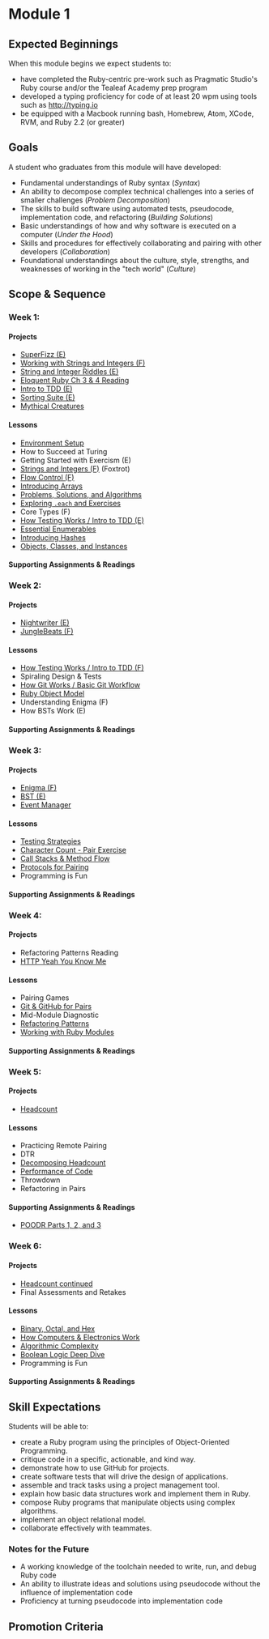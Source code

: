 # Module 1

## Expected Beginnings

When this module begins we expect students to:

* have completed the Ruby-centric pre-work such as Pragmatic Studio's Ruby course and/or the Tealeaf Academy prep program
* developed a typing proficiency for code of at least 20 wpm using tools such as http://typing.io
* be equipped with a Macbook running bash, Homebrew, Atom, XCode, RVM, and Ruby 2.2 (or greater)

## Goals

A student who graduates from this module will have developed:

* Fundamental understandings of Ruby syntax (*Syntax*)
* An ability to decompose complex technical challenges into a series of smaller challenges (*Problem Decomposition*)
* The skills to build software using automated tests, pseudocode, implementation code, and refactoring (*Building Solutions*)
* Basic understandings of how and why software is executed on a computer (*Under the Hood*)
* Skills and procedures for effectively collaborating and pairing with other developers (*Collaboration*)
* Foundational understandings about the culture, style, strengths, and weaknesses of working in the "tech world" (*Culture*)

## Scope & Sequence

### Week 1:

#### Projects

* [SuperFizz (E)](https://github.com/turingschool/challenges/blob/master/super_fizz.markdown)
* [Working with Strings and Integers (F)](https://github.com/turingschool/challenges/blob/master/working_with_strings_and_integers.markdown)
* [String and Integer Riddles (E)](https://github.com/turingschool/challenges/blob/master/string-and-integer-riddles.markdown)
* [Eloquent Ruby Ch 3 & 4 Reading](https://github.com/turingschool/challenges/blob/master/eloquent_ruby_arrays_and_strings.markdown)
* [Intro to TDD (E)](http://tutorials.jumpstartlab.com/topics/testing/intro-to-tdd.html)
* [Sorting Suite (E)](https://github.com/turingschool/curriculum/blob/master/source/projects/sorting_suite.markdown)
* [Mythical Creatures](https://github.com/turingschool/ruby-exercises/blob/master/mythical-creatures/README.md)

#### Lessons

* [Environment Setup](https://github.com/turingschool/lesson_plans/blob/master/ruby_01-object_oriented_programming_with_ruby/environment_setup.markdown)
* How to Succeed at Turing
* Getting Started with Exercism (E)
* [Strings and Integers (F)](https://github.com/turingschool/lesson_plans/blob/master/ruby_01-object_oriented_programming_with_ruby/strings_and_integers.markdown) (Foxtrot)
* [Flow Control (F)](https://github.com/turingschool/lesson_plans/blob/master/ruby_01-object_oriented_programming_with_ruby/flow_control.markdown)
* [Introducing Arrays](https://github.com/turingschool/lesson_plans/blob/master/ruby_01-object_oriented_programming_with_ruby/arrays_and_hashes.markdown)
* [Problems, Solutions, and Algorithms](https://github.com/turingschool/lesson_plans/blob/master/ruby_01-object_oriented_programming_with_ruby/problems_solutions_algorithms.markdown)
* [Exploring `.each` and Exercises](https://github.com/turingschool/lesson_plans/blob/master/ruby_01-object_oriented_programming_with_ruby/primer_on_each.markdown)
* Core Types (F)
* [How Testing Works / Intro to TDD (E)](https://github.com/turingschool/lesson_plans/blob/master/ruby_01-object_oriented_programming_with_ruby/how_testing_works.markdown)
* [Essential Enumerables](https://github.com/turingschool/lesson_plans/blob/master/ruby_01-object_oriented_programming_with_ruby/enumerable_methods.markdown)
* [Introducing Hashes](https://github.com/turingschool/lesson_plans/blob/master/ruby_01-object_oriented_programming_with_ruby/object_oriented_programming.markdown)
* [Objects, Classes, and Instances](https://github.com/turingschool/lesson_plans/blob/master/ruby_01-object_oriented_programming_with_ruby/object_oriented_programming.markdown)

#### Supporting Assignments & Readings

### Week 2:

#### Projects

* [Nightwriter (E)](https://github.com/turingschool/curriculum/blob/master/source/projects/night_writer.markdown)
* [JungleBeats (F)](https://github.com/turingschool/curriculum/blob/master/source/projects/jungle_beat.markdown)

#### Lessons

* [How Testing Works / Intro to TDD (F)](https://github.com/turingschool/lesson_plans/blob/master/ruby_01-object_oriented_programming_with_ruby/how_testing_works.markdown)
* Spiraling Design & Tests
* [How Git Works / Basic Git Workflow](https://github.com/turingschool/lesson_plans/blob/master/ruby_01-object_oriented_programming_with_ruby/intro_to_git.markdown)
* [Ruby Object Model](https://github.com/turingschool/lesson_plans/blob/master/ruby_01-object_oriented_programming_with_ruby/ruby_object_model1.markdown)
* Understanding Enigma (F)
* How BSTs Work (E)

#### Supporting Assignments & Readings

### Week 3:

#### Projects

* [Enigma (F)](https://github.com/turingschool/curriculum/blob/master/source/projects/enigma.markdown)
* [BST (E)](https://github.com/turingschool/curriculum/blob/master/source/projects/binary_search_tree.markdown)
* [Event Manager](https://github.com/turingschool/curriculum/blob/master/source/projects/eventmanager.markdown)

#### Lessons

* [Testing Strategies](https://github.com/turingschool/lesson_plans/blob/master/ruby_01-object_oriented_programming_with_ruby/testing_strategies_and_encapsulation.markdown)
* [Character Count - Pair Exercise](https://github.com/turingschool/challenges/blob/master/character_count.markdown)
* [Call Stacks & Method Flow](https://github.com/turingschool/lesson_plans/blob/master/ruby_01-object_oriented_programming_with_ruby/stacks_methods_and_program_flow.markdown)
* [Protocols for Pairing](https://github.com/turingschool/lesson_plans/blob/master/ruby_01-object_oriented_programming_with_ruby/pairing_patterns.markdown)
* Programming is Fun

#### Supporting Assignments & Readings

### Week 4:

#### Projects

* Refactoring Patterns Reading
* [HTTP Yeah You Know Me](https://github.com/turingschool/curriculum/blob/master/source/projects/http_yeah_you_know_me.markdown)

#### Lessons

* Pairing Games
* [Git & GitHub for Pairs](https://github.com/turingschool/lesson_plans/blob/master/ruby_01-object_oriented_programming_with_ruby/git_and_github_for_pairs.markdown)
* Mid-Module Diagnostic
* [Refactoring Patterns](https://github.com/turingschool/lesson_plans/blob/master/ruby_01-object_oriented_programming_with_ruby/refactoring_patterns.markdown)
* [Working with Ruby Modules](https://github.com/turingschool/lesson_plans/blob/master/ruby_01-object_oriented_programming_with_ruby/modules.markdown)

#### Supporting Assignments & Readings

### Week 5:

#### Projects

* [Headcount](https://github.com/turingschool/curriculum/blob/master/source/projects/headcount.markdown)

#### Lessons

* Practicing Remote Pairing
* DTR
* [Decomposing Headcount](https://github.com/turingschool/lesson_plans/blob/master/ruby_01-object_oriented_programming_with_ruby/decomposing_headcount.markdown)
* [Performance of Code](https://github.com/turingschool/lesson_plans/blob/master/ruby_01-object_oriented_programming_with_ruby/performance_of_code.markdown)
* Throwdown
* Refactoring in Pairs

#### Supporting Assignments & Readings

* [POODR Parts 1, 2, and 3](https://github.com/turingschool/lesson_plans/blob/master/ruby_01-object_oriented_programming_with_ruby/performance_of_code.markdown)

### Week 6:

#### Projects

* [Headcount continued](https://github.com/turingschool/curriculum/blob/master/source/projects/headcount.markdown)
* Final Assessments and Retakes

#### Lessons

* [Binary, Octal, and Hex](https://github.com/turingschool/lesson_plans/blob/master/ruby_01-object_oriented_programming_with_ruby/performance_of_code.markdown)
* [How Computers & Electronics Work](https://github.com/turingschool/lesson_plans/blob/master/ruby_01-object_oriented_programming_with_ruby/how_computers_work.markdown)
* [Algorithmic Complexity](https://github.com/turingschool/lesson_plans/blob/master/ruby_01-object_oriented_programming_with_ruby/algorthmic_complexity.markdown)
* [Boolean Logic Deep Dive](https://github.com/turingschool/lesson_plans/blob/master/ruby_01-object_oriented_programming_with_ruby/boolean_logic.markdown)
* Programming is Fun

#### Supporting Assignments & Readings

## Skill Expectations

Students will be able to:

* create a Ruby program using the principles of Object-Oriented Programming.
* critique code in a specific, actionable, and kind way.
* demonstrate how to use GitHub for projects.
* create software tests that will drive the design of applications.
* assemble and track tasks using a project management tool.
* explain how basic data structures work and implement them in Ruby.
* compose Ruby programs that manipulate objects using complex algorithms.
* implement an object relational model.
* collaborate effectively with teammates.

### Notes for the Future

* A working knowledge of the toolchain needed to write, run, and debug Ruby code
* An ability to illustrate ideas and solutions using pseudocode without the influence of implementation code
* Proficiency at turning pseudocode into implementation code

## Promotion Criteria
